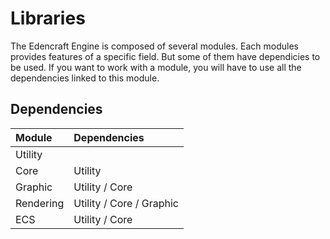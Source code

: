 # Libraries

The Edencraft Engine is composed of several modules. Each modules provides features of a specific field. But some of them have dependicies to be used. If you want to work with a module, you will have to use all the dependencies linked to this module.

## Dependencies

| Module | Dependencies |
| :--- | :--- |
| Utility |  |
| Core | Utility |
| Graphic | Utility / Core |
| Rendering | Utility / Core / Graphic |
| ECS | Utility / Core |



